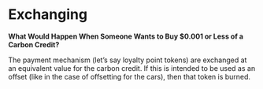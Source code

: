 # Exchanging

**What Would Happen When Someone Wants to Buy $0.001 or Less of a Carbon Credit?**&#x20;

The payment mechanism (let’s say loyalty point tokens) are exchanged at an equivalent value for the carbon credit. If this is intended to be used as an offset (like in the case of offsetting for the cars), then that token is burned.&#x20;
